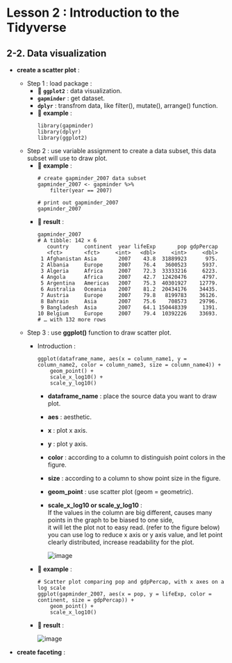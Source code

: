# Lesson 2 : Introduction to the Tidyverse

## 2-2. Data visualization
* __create a scatter plot__ :
  * Step 1 : load package : 
    * 🌟 **`ggplot2`** : data visualization.
    * **`gapminder`** : get dataset.
    * **`dplyr`** : transfrom data, like filter(), mutate(), arrange() function.
    * 📝 **example** : 
      ```
      library(gapminder)
      library(dplyr)
      library(ggplot2)
      ```
  * Step 2 : use variable assignment to create a data subset, this data subset will use to draw plot.
    * 📝 **example** : 
      ```
      # create gapminder_2007 data subset
      gapminder_2007 <- gapminder %>%
          filter(year == 2007)
          
      # print out gapminder_2007
      gapminder_2007
      ```
    * 🔎 **result** :
      ```
      gapminder_2007
      # A tibble: 142 × 6
         country     continent  year lifeExp       pop gdpPercap
         <fct>       <fct>     <int>   <dbl>     <int>     <dbl>
       1 Afghanistan Asia       2007    43.8  31889923      975.
       2 Albania     Europe     2007    76.4   3600523     5937.
       3 Algeria     Africa     2007    72.3  33333216     6223.
       4 Angola      Africa     2007    42.7  12420476     4797.
       5 Argentina   Americas   2007    75.3  40301927    12779.
       6 Australia   Oceania    2007    81.2  20434176    34435.
       7 Austria     Europe     2007    79.8   8199783    36126.
       8 Bahrain     Asia       2007    75.6    708573    29796.
       9 Bangladesh  Asia       2007    64.1 150448339     1391.
      10 Belgium     Europe     2007    79.4  10392226    33693.
      # … with 132 more rows
      ```
  * Step 3 : use **ggplot()** function to draw scatter plot.
    * Introduction :
      ```
      ggplot(dataframe_name, aes(x = column_name1, y = column_name2, color = column_name3, size = column_name4)) +
          geom_point() +
          scale_x_log10() +
          scale_y_log10()
      ```
      * **dataframe_name** : place the source data you want to draw plot.
      * **aes** : aesthetic.
      * **x** : plot x axis.
      * **y** : plot y axis.
      * **color** : according to a column to distinguish point colors in the figure.
      * **size** : according to a column to show point size in the figure.
      * **geom_point** : use scatter plot (geom = geometric).
      * **scale_x_log10 or scale_y_log10** : 
        <br>If the values in the column are big different, causes many points in the graph to be biased to one side,
        <br>it will let the plot not to easy read. (refer to the figure below) 
        <br>you can use log to reduce x axis or y axis value, and let point clearly distributed, increase readability for the plot.</br>  
        
        ![image](https://user-images.githubusercontent.com/15766139/185030567-62c0fa08-679b-4fc7-aa06-2250e274f9c9.png)
        
    * 📝 **example** : 
      ```
      # Scatter plot comparing pop and gdpPercap, with x axes on a log scale
      ggplot(gapminder_2007, aes(x = pop, y = lifeExp, color = continent, size = gdpPercap)) +
          geom_point() +
          scale_x_log10()
      ```
    * 🔎 **result** :
    
      ![image](https://user-images.githubusercontent.com/15766139/185029887-697ae00b-a93e-49f0-ad26-ba018232c083.png)
    
    
* __create faceting__ :
